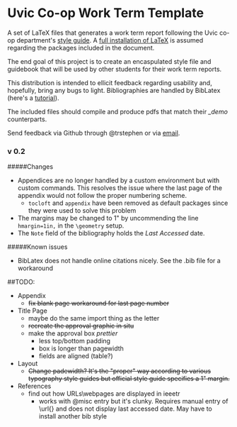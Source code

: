 Uvic Co-op Work Term Template
=============
A set of LaTeX files that generates a work term report following the Uvic co-op department's [style guide](https://www.uvic.ca/coopandcareer/assets/docs/studentsalumni/engineering_work_term_report_guide.pdf). A [full installation of LaTeX](http://latex-project.org/ftp.html) is assumed regarding the packages included in the document.

The end goal of this project is to create an encaspulated style file and guidebook that will be used by other students for their work term reports.

This distribution is intended to ellicit feedback regarding usability and, hopefully, bring any bugs to light. Bibliographies are handled by BibLatex (here's a [tutorial](https://www.youtube.com/watch?v=-UVp9ItOc4A)).

The included files should compile and produce pdfs that match their *_demo* counterparts.

Send feedback via Github through @trstephen or via [email](mailto:tstephen@uvic.ca).

### v 0.2
#####Changes
* Appendices are no longer handled by a custom environment but with custom commands. This resolves the issue where the last page of the appendix would not follow the proper numbering scheme.
	* `tocloft` and `appendix` have been removed as default packages since they were used to solve this problem
* The margins may be changed to 1" by uncommending the line `hmargin=1in,` in the `\geometry` setup.
* The `Note` field of the bibliography holds the _Last Accessed_ date. 

#####Known issues
* BibLatex does not handle online citations nicely. See the .bib file for a workaround

##TODO:
* Appendix
  * ~~fix blank page workaround for last page number~~
* Title Page
  * maybe do the same import thing as the letter
  * ~~recreate the approval graphic in situ~~
  * make the approval box *prettier* 
    * less top/bottom padding
    * box is longer than pagewidth
    * fields are aligned (table?)
* Layout
  * ~~Change padewidth? It's the "proper" way according to various typography style guides but official style guide specifies a 1" margin.~~ 
* References
  * find out how URLs\webpages are displayed in ieeetr
    * works with @misc entry but it's clunky. Requires manual entry of \url{} and does not display last accessed date. May have to install another bib style
